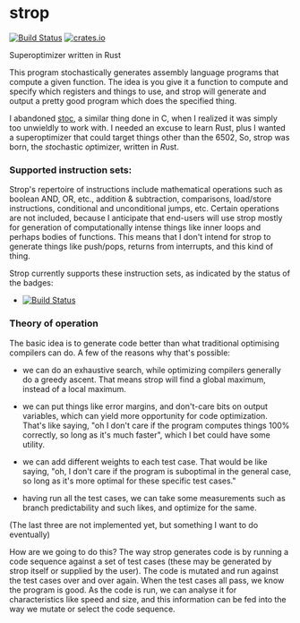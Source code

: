 # strop
[![Build Status](https://github.com/omarandlorraine/strop/workflows/Rust/badge.svg)](https://github.com/omarandlorraine/strop/actions?workflow=Rust)
[![crates.io](https://img.shields.io/crates/v/strop)](https://crates.io/crates/strop)

Superoptimizer written in Rust

This program stochastically generates assembly language programs that compute a
given function. The idea is you give it a function to compute and specify which
registers and things to use, and strop will generate and output a pretty good
program which does the specified thing.

I abandoned [stoc](https://github.com/omarandlorraine/stoc), a similar thing
done in C, when I realized it was simply too unwieldly to work with. I needed
an excuse to learn Rust, plus I wanted a superoptimizer that could target
things other than the 6502, So, strop was born, the *st*ochastic *op*timizer,
written in *R*ust.

### Supported instruction sets:

Strop's repertoire of instructions include mathematical operations such as
boolean AND, OR, etc., addition & subtraction, comparisons, load/store
instructions, conditional and unconditional jumps, etc. Certain operations are
not included, because I anticipate that end-users will use strop mostly for
generation of computationally intense things like inner loops and perhaps bodies
of functions. This means that I don't intend for strop to generate things like
push/pops, returns from interrupts, and this kind of thing.

Strop currently supports these instruction sets, as indicated by the status of
the badges:

 * [![Build Status](https://github.com/omarandlorraine/strop/workflows/mos6502/badge.svg)](https://github.com/omarandlorraine/strop/actions?workflow=mos6502)

### Theory of operation
The basic idea is to generate code better than what traditional optimising
compilers can do. A few of the reasons why that's possible:

- we can do an exhaustive search, while optimizing compilers generally do a
  greedy ascent. That means strop will find a global maximum, instead of a
  local maximum.

- we can put things like error margins, and don't-care bits on output
  variables, which can yield more opportunity for code optimization. That's
  like saying, "oh I don't care if the program computes things 100% correctly,
  so long as it's much faster", which I bet could have some utility.

- we can add different weights to each test case. That would be like saying,
  "oh, I don't care if the program is suboptimal in the general case, so long as
  it's more optimal for these specific test cases."

- having run all the test cases, we can take some measurements such as branch
  predictability and such likes, and optimize for the same.

(The last three are not implemented yet, but something I want to do eventually)

How are we going to do this? The way strop generates code is by running a code
sequence against a set of test cases (these may be generated by strop itself or
supplied by the user). The code is mutated and run against the test cases over
and over again. When the test cases all pass, we know the program is good. As
the code is run, we can analyse it for characteristics like speed and size, and
this information can be fed into the way we mutate or select the code sequence.
